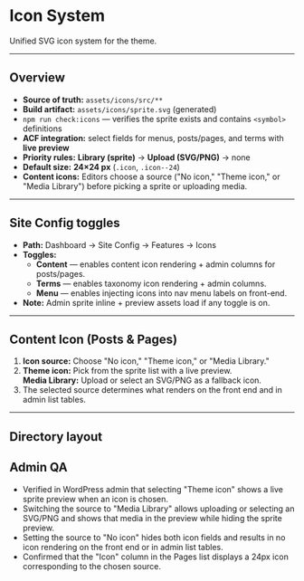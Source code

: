 # Icon System

Unified SVG icon system for the theme.

---

## Overview

- **Source of truth:** `assets/icons/src/**`
- **Build artifact:** `assets/icons/sprite.svg` (generated)
- `npm run check:icons` — verifies the sprite exists and contains `<symbol>` definitions
- **ACF integration:** select fields for menus, posts/pages, and terms with **live preview**
- **Priority rules:** **Library (sprite)** → **Upload (SVG/PNG)** → none
- **Default size:** **24×24 px** (`.icon`, `.icon--24`)
- **Content icons:** Editors choose a source ("No icon," "Theme icon," or "Media Library") before picking a sprite or uploading media.

---

## Site Config toggles

- **Path:** Dashboard → Site Config → Features → Icons
- **Toggles:**
  - **Content** — enables content icon rendering + admin columns for posts/pages.
  - **Terms** — enables taxonomy icon rendering + admin columns.
  - **Menu** — enables injecting icons into nav menu labels on front-end.
- **Note:** Admin sprite inline + preview assets load if any toggle is on.

---

## Content Icon (Posts & Pages)

1. **Icon source:** Choose "No icon," "Theme icon," or "Media Library."
2. **Theme icon:** Pick from the sprite list with a live preview.  
   **Media Library:** Upload or select an SVG/PNG as a fallback icon.
3. The selected source determines what renders on the front end and in admin list tables.

---

## Directory layout

## Admin QA

- Verified in WordPress admin that selecting "Theme icon" shows a live sprite preview when an icon is chosen.
- Switching the source to "Media Library" allows uploading or selecting an SVG/PNG and shows that media in the preview while hiding the sprite preview.
- Setting the source to "No icon" hides both icon fields and results in no icon rendering on the front end or in admin list tables.
- Confirmed that the "Icon" column in the Pages list displays a 24px icon corresponding to the chosen source.

